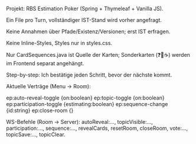 Projekt: RBS Estimation Poker (Spring + Thymeleaf + Vanilla JS).

Ein File pro Turn, vollständiger IST-Stand wird vorher angefragt.

Keine Annahmen über Pfade/Existenz/Versionen; erst IST erfragen.

Keine Inline-Styles, Styles nur in styles.css.

Nur CardSequences.java ist Quelle der Karten; Sonderkarten (❓💬☕) werden im Frontend separat angehängt.

Step-by-step: Ich bestätige jeden Schritt, bevor der nächste kommt.

Aktuelle Verträge (Menu → Room):

ep:auto-reveal-toggle {on:boolean}
ep:topic-toggle {on:boolean}
ep:participation-toggle {estimating:boolean}
ep:sequence-change {id:string}
ep:close-room {}

WS-Befehle (Room → Server): autoReveal:…, topicVisible:…, participation:…, sequence:…, revealCards, resetRoom, closeRoom, vote:…, topicSave:…, topicClear.
